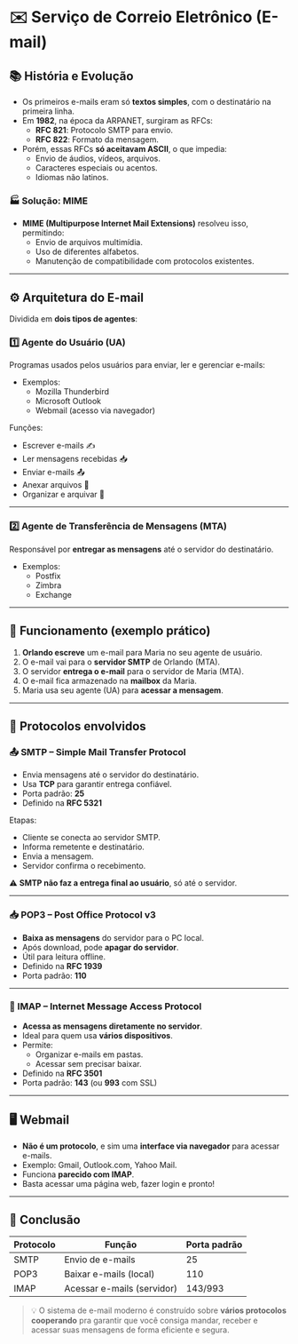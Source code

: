 # &#x2709;&#xFE0F; Serviço de Correio Eletrônico (E-mail)

## &#x1F4DA; História e Evolução

- Os primeiros e-mails eram só **textos simples**, com o destinatário na primeira linha.
- Em **1982**, na época da ARPANET, surgiram as RFCs:
  - **RFC 821**: Protocolo SMTP para envio.
  - **RFC 822**: Formato da mensagem.
- Porém, essas RFCs **só aceitavam ASCII**, o que impedia:
  - Envio de áudios, vídeos, arquivos.
  - Caracteres especiais ou acentos.
  - Idiomas não latinos.
  
### &#x1F3ED; Solução: MIME
- **MIME (Multipurpose Internet Mail Extensions)** resolveu isso, permitindo:
  - Envio de arquivos multimídia.
  - Uso de diferentes alfabetos.
  - Manutenção de compatibilidade com protocolos existentes.

---

## &#x2699;&#xFE0F; Arquitetura do E-mail

Dividida em **dois tipos de agentes**:

### 1️⃣ Agente do Usuário (UA)
Programas usados pelos usuários para enviar, ler e gerenciar e-mails:

- Exemplos:
  - Mozilla Thunderbird
  - Microsoft Outlook
  - Webmail (acesso via navegador)

Funções:
- Escrever e-mails &#x270D;&#xFE0F;
- Ler mensagens recebidas &#x1F4E5;
- Enviar e-mails &#x1F4E4;
- Anexar arquivos &#x1F4CE;
- Organizar e arquivar &#x1F4C1;

---

### 2️⃣ Agente de Transferência de Mensagens (MTA)
Responsável por **entregar as mensagens** até o servidor do destinatário.

- Exemplos:
  - Postfix
  - Zimbra
  - Exchange

---

## &#x1F4E8; Funcionamento (exemplo prático)

1. **Orlando escreve** um e-mail para Maria no seu agente de usuário.
2. O e-mail vai para o **servidor SMTP** de Orlando (MTA).
3. O servidor **entrega o e-mail** para o servidor de Maria (MTA).
4. O e-mail fica armazenado na **mailbox** da Maria.
5. Maria usa seu agente (UA) para **acessar a mensagem**.

---

## &#x1F4AC; Protocolos envolvidos

### &#x1F4E4; SMTP – Simple Mail Transfer Protocol
- Envia mensagens até o servidor do destinatário.
- Usa **TCP** para garantir entrega confiável.
- Porta padrão: **25**
- Definido na **RFC 5321**

Etapas:
- Cliente se conecta ao servidor SMTP.
- Informa remetente e destinatário.
- Envia a mensagem.
- Servidor confirma o recebimento.

⚠️ **SMTP não faz a entrega final ao usuário**, só até o servidor.

---

### &#x1F4E5; POP3 – Post Office Protocol v3
- **Baixa as mensagens** do servidor para o PC local.
- Após download, pode **apagar do servidor**.
- Útil para leitura offline.
- Definido na **RFC 1939**
- Porta padrão: **110**

---

### &#x1F4F1; IMAP – Internet Message Access Protocol
- **Acessa as mensagens diretamente no servidor**.
- Ideal para quem usa **vários dispositivos**.
- Permite:
  - Organizar e-mails em pastas.
  - Acessar sem precisar baixar.
- Definido na **RFC 3501**
- Porta padrão: **143** (ou **993** com SSL)

---

## &#x1F5A5;&#xFE0F; Webmail

- **Não é um protocolo**, e sim uma **interface via navegador** para acessar e-mails.
- Exemplo: Gmail, Outlook.com, Yahoo Mail.
- Funciona **parecido com IMAP**.
- Basta acessar uma página web, fazer login e pronto!

---

## &#x1F4D6; Conclusão

| Protocolo | Função | Porta padrão |
|----------|--------|--------------|
| SMTP     | Envio de e-mails      | 25         |
| POP3     | Baixar e-mails (local) | 110        |
| IMAP     | Acessar e-mails (servidor) | 143/993   |

> &#x1F4A1; O sistema de e-mail moderno é construído sobre **vários protocolos cooperando** pra garantir que você consiga mandar, receber e acessar suas mensagens de forma eficiente e segura.

